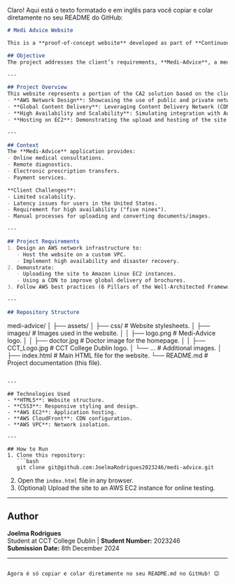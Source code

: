 Claro! Aqui está o texto formatado e em inglês para você copiar e colar diretamente no seu README do GitHub:

```markdown
# Medi Advice Website

This is a **proof-of-concept website** developed as part of **Continuous Assessment 2 (CA2)** for the **Cloud Services** module in the **BSc in Computing and Information Technology** program.

## Objective
The project addresses the client’s requirements, **Medi-Advice**, a medical startup based in Dublin, Ireland. The company is transitioning to a cloud-based solution to enhance the availability, resilience, and scalability of its medical application.

---

## Project Overview
This website represents a portion of the CA2 solution based on the client’s needs, aligning with the module requirements. It serves as a demonstration of:
- **AWS Network Design**: Showcasing the use of public and private networks.
- **Global Content Delivery**: Leveraging Content Delivery Network (CDN) services for improved global access.
- **High Availability and Scalability**: Simulating integration with Auto Scaling Groups and Load Balancers.
- **Hosting on EC2**: Demonstrating the upload and hosting of the site on Amazon Linux instances.

---

## Context
The **Medi-Advice** application provides:
- Online medical consultations.
- Remote diagnostics.
- Electronic prescription transfers.
- Payment services.

**Client Challenges**:
- Limited scalability.
- Latency issues for users in the United States.
- Requirement for high availability ("five nines").
- Manual processes for uploading and converting documents/images.

---

## Project Requirements
1. Design an AWS network infrastructure to:
   - Host the website on a custom VPC.
   - Implement high availability and disaster recovery.
2. Demonstrate:
   - Uploading the site to Amazon Linux EC2 instances.
   - Using a CDN to improve global delivery of brochures.
3. Follow AWS best practices (6 Pillars of the Well-Architected Framework).

---

## Repository Structure
```
medi-advice/
│
├── assets/
│   ├── css/               # Website stylesheets.
│   ├── images/            # Images used in the website.
│   │   ├── logo.png       # Medi-Advice logo.
│   │   ├── doctor.jpg     # Doctor image for the homepage.
│   │   ├── CCT_Logo.jpg   # CCT College Dublin logo.
│   └── ...                # Additional images.
│
├── index.html             # Main HTML file for the website.
└── README.md              # Project documentation (this file).
```

---

## Technologies Used
- **HTML5**: Website structure.
- **CSS3**: Responsive styling and design.
- **AWS EC2**: Application hosting.
- **AWS CloudFront**: CDN configuration.
- **AWS VPC**: Network isolation.

---

## How to Run
1. Clone this repository:
   ```bash
   git clone git@github.com:JoelmaRodrigues2023246/medi-advice.git
   ```
2. Open the `index.html` file in any browser.
3. (Optional) Upload the site to an AWS EC2 instance for online testing.

---

## Author
**Joelma Rodrigues**  
Student at CCT College Dublin | **Student Number:** 2023246  
**Submission Date:** 8th December 2024  

---
```

Agora é só copiar e colar diretamente no seu README.md no GitHub! 😊
